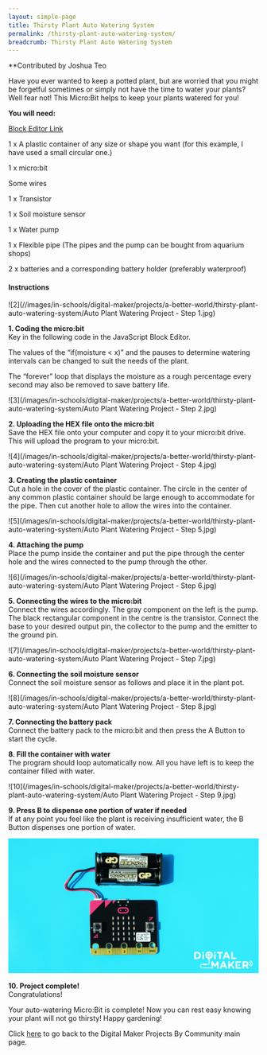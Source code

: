 ```yaml
---
layout: simple-page
title: Thirsty Plant Auto Watering System
permalink: /thirsty-plant-auto-watering-system/
breadcrumb: Thirsty Plant Auto Watering System
---
```


**Contributed by Joshua Teo

Have you ever wanted to keep a potted plant, but are worried that you might be forgetful sometimes or simply not have the time to water your plants? Well fear not! This Micro:Bit helps to keep your plants watered for you!

**You will need:**

<a href="https://makecode.microbit.org/" target="_blank">Block Editor Link</a><br>

1 x A plastic container of any size or shape you want (for this example, I have used a small circular one.)<br>

1 x micro:bit<br>

Some wires<br>

1 x Transistor<br>

1 x Soil moisture sensor<br>

1 x Water pump<br>

1 x Flexible pipe (The pipes and the pump can be bought from aquarium shops)<br>

2 x batteries and a corresponding battery holder (preferably waterproof)<br>

#### Instructions

![2](//images/in-schools/digital-maker/projects/a-better-world/thirsty-plant-auto-watering-system/Auto Plant Watering Project - Step 1.jpg)

**1.  Coding the micro:bit** <br>Key in the following code in the JavaScript Block Editor.

The values of the “if(moisture < x)” and the pauses to determine watering intervals can be changed to suit the needs of the plant.

The “forever” loop that displays the moisture as a rough percentage every second may also be removed to save battery life.<br>

![3](/images/in-schools/digital-maker/projects/a-better-world/thirsty-plant-auto-watering-system/Auto Plant Watering Project - Step 2.jpg)

**2.  Uploading the HEX file onto the micro:bit** <br>Save the HEX file onto your computer and copy it to your micro:bit drive. This will upload the program to your micro:bit.<br>

![4](/images/in-schools/digital-maker/projects/a-better-world/thirsty-plant-auto-watering-system/Auto Plant Watering Project - Step 4.jpg)

**3. Creating the plastic container** <br>Cut a hole in the cover of the plastic container. The circle in the center of any common plastic container should be large enough to accommodate for the pipe. Then cut another hole to allow the wires into the container.<br>

![5](/images/in-schools/digital-maker/projects/a-better-world/thirsty-plant-auto-watering-system/Auto Plant Watering Project - Step 5.jpg)

**4.  Attaching the pump**<br>Place the pump inside the container and put the pipe through the center hole and the wires connected to the pump through the other.<br>

![6](/images/in-schools/digital-maker/projects/a-better-world/thirsty-plant-auto-watering-system/Auto Plant Watering Project - Step 6.jpg)

**5. Connecting the wires to the micro:bit**<br>Connect the wires accordingly. The gray component on the left is the pump. The black rectangular component in the centre is the transistor. Connect the base to your desired output pin, the collector to the pump and the emitter to the ground pin.<br>

![7](/images/in-schools/digital-maker/projects/a-better-world/thirsty-plant-auto-watering-system/Auto Plant Watering Project - Step 7.jpg)

**6. Connecting the soil moisture sensor**<br>Connect the soil moisture sensor as follows and place it in the plant pot.<br>

![8](/images/in-schools/digital-maker/projects/a-better-world/thirsty-plant-auto-watering-system/Auto Plant Watering Project - Step 8.jpg)

**7. Connecting the battery pack**<br>Connect the battery pack to the micro:bit and then press the A Button to start the cycle.<br>

**8. Fill the container with water**<br>The program should loop automatically now. All you have left is to keep the container filled with water.<br>

![10](/images/in-schools/digital-maker/projects/a-better-world/thirsty-plant-auto-watering-system/Auto Plant Watering Project - Step 9.jpg)

**9. Press B to dispense one portion of water if needed**<br>If at any point you feel like the plant is receiving insufficient water, the B Button dispenses one portion of water.<br>

![11](/images/in-schools/digital-maker/projects/fun-and-games/jump-rope-counter/jump-rope-counter11.jpg)

**10. Project complete!**<br>Congratulations!

Your auto-watering Micro:Bit is complete! Now you can rest easy knowing your plant will not go thirsty! Happy gardening!<br>


Click [here](/in-schools/digital-maker/projects/) to go back to the Digital Maker Projects By Community main page.
